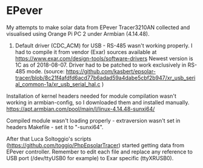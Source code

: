 # EPever

My attempts to make solar data from EPever Tracer3210AN collected and visualised using Orange Pi PC 2 under Armbian (4.14.48).

1. Default driver (CDC_ACM) for USB - RS-485 wasn't working properly. I had to compile it from vendor (Exar) sources
available at https://www.exar.com/design-tools/software-drivers
Newest version is 1C as of 2018-08-07. Driver had to be patched to work exclusively in RS-485 mode.
(source: https://github.com/kasbert/epsolar-tracer/blob/8c21f4afdfd6acd77b6adad59a4dabe5cbf2b947/xr_usb_serial_common-1a/xr_usb_serial_hal.c )

Installation of kernel headers needed for module compilation wasn't working in armbian-config, so I downloaded them and installed
manually. https://apt.armbian.com/pool/main/l/linux-4.14.48-sunxi64/

Compiled module wasn't loading properly - extraversion wasn't set in headers Makefile - set it to "-sunxi64".

After that Luca Soltoggio's scripts (https://github.com/toggio/PhpEpsolarTracer) started getting data from EPever controller.
Remember to edit each file and replace any reference to USB port (/dev/ttyUSB0 for example) to Exar specific (ttyXRUSB0). 

